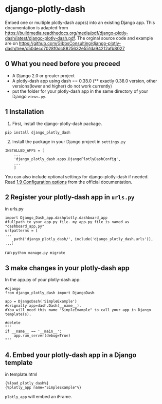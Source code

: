 # django-plotly-dash 

Embed one or multiple plotly-dash app(s) into an existing Django app. This documentation is adapted from <https://buildmedia.readthedocs.org/media/pdf/django-plotly-dash/latest/django-plotly-dash.pdf>. 
The orginal source code and example are on <https://github.com/GibbsConsulting/django-plotly-dash/tree/c50decc7028f0dc8825632e551da94212afb8027>  

## 0 What you need before you preceed


*  A Django 2.0 or greater project
*  A plotly-dash app using dash == 0.38.0 (** exactly 0.38.0 version, other versions(lower and higher) do not work currently)
* put the folder for your plotly-dash app in the same directory of your Django `views.py`.

## 1 Installation
1. First, install the django-plotly-dash package.
```
pip install django_plotly_dash
```
2. Install the package in your Django project in `settings.py`
```
INSTALLED_APPS = [
    ...
    'django_plotly_dash.apps.DjangoPlotlyDashConfig',
    ...
    ]
```
You can also include optional settings for django-plotly-dash if needed. Read [1.9 Configuration options](https://buildmedia.readthedocs.org/media/pdf/django-plotly-dash/latest/django-plotly-dash.pdf) from the official documentation.

## 2 Register your plotly-dash app in `urls.py`
in urls.py
```
import Django_Dash_app.dashplotly.dashboard_app
#fullpath to your app.py file. my app.py file is named as "dashboard_app.py"
urlpatterns = [
...
    path('django_plotly_dash/', include('django_plotly_dash.urls')),
...]
```
run `python manage.py migrate`

## 3 make changes in your plotly-dash app
In the app.py of your plotly-dash app:
```
#django
from django_plotly_dash import DjangoDash

app = DjangoDash('SimpleExample') 
#orignally app=dash.Dash(__name__). 
#You will need this name "SimpleExample" to call your app in Django template(s).

#delete
"""
if __name__ == '__main__':
    app.run_server(debug=True)
"""
```
## 4. Embed your plotly-dash app in a Django template
in template.html
```
{%load plotly_dash%}
{%plotly_app name="SimpleExample"%}
```
`plotly_app` will embed an iFrame.


